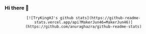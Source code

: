 ### Hi there 👋

<div align=center>
	
	[![TryKingHJ's github stats](https://github-readme-stats.vercel.app/api?MakerJun46=MakerJun46)](https://github.com/anuraghazra/github-readme-stats)
	
</div>

<!--
**MakerJun46/MakerJun46** is a ✨ _special_ ✨ repository because its `README.md` (this file) appears on your GitHub profile.

Here are some ideas to get you started:

- 🔭 I’m currently working on ...
- 🌱 I’m currently learning ...
- 👯 I’m looking to collaborate on ...
- 🤔 I’m looking for help with ...
- 💬 Ask me about ...
- 📫 How to reach me: ...
- 😄 Pronouns: ...
- ⚡ Fun fact: ...
-->
